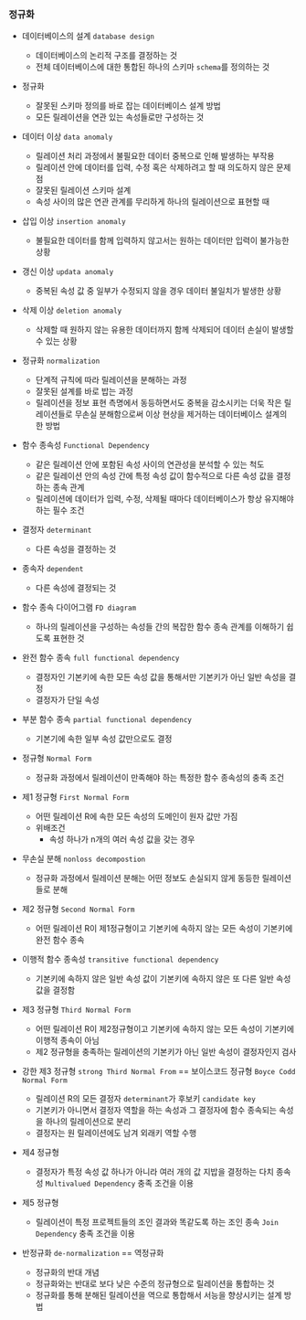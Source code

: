 ### 정규화

- 데이터베이스의 설계 `database design`
    + 데이터베이스의 논리적 구조를 결정하는 것
    + 전체 데이터베이스에 대한 통합된 하나의 스키마 `schema`를 정의하는 것

- 정규화 
    + 잘못된 스키마 정의를 바로 잡는 데이터베이스 설계 방법
    + 모든 릴레이션을 연관 있는 속성들로만 구성하는 것

- 데이터 이상 `data anomaly`
    + 릴레이션 처리 과정에서 불필요한 데이터 중복으로 인해 발생하는 부작용
    + 릴레이션 안에 데이터를 입력, 수정 혹은 삭제하려고 할 때 의도하지 않은 문제점
    + 잘못된 릴레이션 스키마 설계
    + 속성 사이의 많은 연관 관계를 무리하게 하나의 릴레이션으로 표현할 때

- 삽입 이상 `insertion anomaly`
    + 불필요한 데이터를 함께 입력하지 않고서는 원하는 데이터만 입력이 불가능한 상황

- 갱신 이상 `updata anomaly`
    + 중복된 속성 값 중 일부가 수정되지 않을 경우 데이터 불일치가 발생한 상황

- 삭제 이상 `deletion anomaly`
    + 삭제할 때 원하지 않는 유용한 데이터까지 함께 삭제되어 데이터 손실이 발생할 수 있는 상황

- 정규화 `normalization`
    + 단계적 규칙에 따라 릴레이션을 분해하는 과정
    + 잘못된 설계를 바로 밥는 과정
    + 릴레이션을 정보 표현 측명에서 동등하면서도 중복을 감소시키는 더욱 작은 릴레이션들로 무손실 분해함으로써 이상 현상을 제거하는 데이터베이스 설계의 한 방법

- 함수 종속성 `Functional Dependency`
    + 같은 릴레이션 안에 포함된 속성 사이의 연관성을 분석할 수 있는 척도    
    + 같은 릴레이션 안의 속성 간에 특정 속성 값이 함수적으로 다른 속성 값을 결정하는 종속 관계
    + 릴레이션에 데이터가 입력, 수정, 삭제될 때마다 데이터베이스가 항상 유지해야 하는 필수 조건

- 결정자 `determinant`
    + 다른 속성을 결정하는 것

- 종속자 `dependent`
    + 다른 속성에 결정되는 것

- 함수 종속 다이어그램 `FD diagram`
    + 하나의 릴레이션을 구성하는 속성들 간의 복잡한 함수 종속 관계를 이해하기 쉽도록 표현한 것

- 완전 함수 종속 `full functional dependency`
    + 결정자인 기본키에 속한 모든 속성 값을 통해서만 기본키가 아닌 일반 속성을 결정
    + 결정자가 단일 속성

- 부분 함수 종속 `partial functional dependency`
    + 기본기에 속한 일부 속성 값만으로도 결정

- 정규형 `Normal Form`
    + 정규화 과정에서 릴레이션이 만족해야 하는 특정한 함수 종속성의 충족 조건

- 제1 정규형 `First Normal Form`
    + 어떤 릴레이션 R에 속한 모든 속성의 도메인이 원자 값만 가짐
    + 위배조건
        * 속성 하나가 n개의 여러 속성 값을 갖는 경우

- 무손실 분해 `nonloss decompostion`
    + 정규화 과정에서 릴레이션 분해는 어떤 정보도 손실되지 않게 동등한 릴레이션들로 분해

- 제2 정규형 `Second Normal Form`
    + 어떤 릴레이션 R이 제1정규형이고 기본키에 속하지 않는 모든 속성이 기본키에 완전 함수 종속

- 이행적 함수 종속성 `transitive functional dependency`
    + 기본키에 속하지 않은 일반 속성 값이 기본키에 속하지 않은 또 다른 일반 속성 값을 결정함

- 제3 정규형 `Third Normal Form`
    + 어떤 릴레이션 R이 제2정규형이고 기본키에 속하지 않는 모든 속성이 기본키에 이행적 종속이 아님
    + 제2 정규형을 충족하는 릴레이션의 기본키가 아닌 일반 속성이 결정자인지 검사

- 강한 제3 정규형 `strong Third Normal From` == 보이스코드 정규형 `Boyce Codd Normal Form`
    + 릴레이션 R의 모든 결정자 `determinant`가 후보키 `candidate key`
    + 기본키가 아니면서 결정자 역할을 하는 속성과 그 결정자에 함수 종속되는 속성을 하나의 릴레이션으로 분리
    + 결정자는 원 릴레이션에도 남겨 외래키 역할 수행

- 제4 정규형
    + 결정자가 특정 속성 값 하나가 아니라 여러 개의 값 지밥을 결정하는 다치 종속성 `Multivalued Dependency` 충족 조건을 이용

- 제5 정규형
    + 릴레이션이 특정 프로젝트들의 조인 결과와 똑같도록 하는 조인 종속 `Join Dependency` 충족 조건을 이용

- 반정규화 `de-normalization` == 역정규화
    + 정규화의 반대 개념
    + 정규화와는 반대로 보다 낮은 수준의 정규형으로 릴레이션을 통합하는 것
    + 정규화를 통해 분해된 릴레이션을 역으로 통합해서 서능을 향상시키는 설계 방법